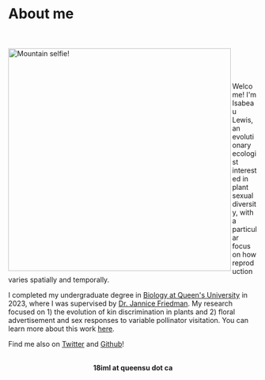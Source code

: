 # About me
<br>
<br>
<img align="left" width="450" src="https://github.com/isabeaulewis/isabeaulewis.github.io/assets/122393362/f0b2335f-1c7b-4c42-879a-67e51bd4d0c3" alt="Mountain selfie!">
<br>
<br>
<br>
<br>
Welcome! I'm Isabeau Lewis, an evolutionary ecologist interested in plant sexual diversity, with a particular focus on how reproduction varies spatially and temporally.

I completed my undergraduate degree in [Biology at Queen's University](https://biology.queensu.ca/) in 2023, where I was supervised by [Dr. Jannice Friedman](https://jfriedmanlab.wordpress.com/). My research focused on 1) the evolution of kin discrimination in plants and 2) floral advertisement and sex responses to variable pollinator visitation. You can learn more about this work [here](https://isabeaulewis.github.io/research).

Find me also on [Twitter](https://twitter.com/isabeau_lewis) and [Github](https://github.com/isabeaulewis)!
<br>
<br>
<p align="center">
  <b>
18iml at queensu dot ca
